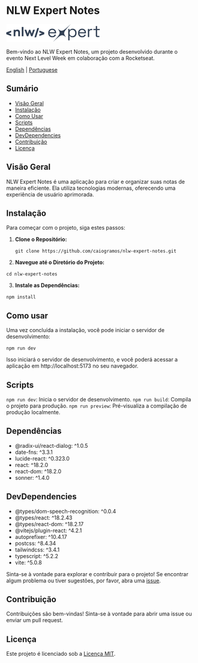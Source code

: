 # NLW Expert Notes

![NLW Expert Notes Logo](./src/assets/logo-nlw-expert.svg)

Bem-vindo ao NLW Expert Notes, um projeto desenvolvido durante o evento Next Level Week em colaboração com a Rocketseat.

[English](README.md) | [Portuguese](README-ptbr.md)


## Sumário
- [Visão Geral](#visão-geral)
- [Instalação](#instalação)
- [Como Usar](#como-usar)
- [Scripts](#scripts)
- [Dependências](#dependências)
- [DevDependencies](#devdependencies)
- [Contribuição](#contribuição)
- [Licença](#licença)

## Visão Geral

NLW Expert Notes é uma aplicação para criar e organizar suas notas de maneira eficiente. Ela utiliza tecnologias modernas, oferecendo uma experiência de usuário aprimorada.

## Instalação

Para começar com o projeto, siga estes passos:

1. **Clone o Repositório:**
   ```
   git clone https://github.com/caiogramos/nlw-expert-notes.git
   ```

2. **Navegue até o Diretório do Projeto:**
  ```
  cd nlw-expert-notes
  ```

3. **Instale as Dependências:**
  ```
  npm install
  ```

## Como usar

Uma vez concluída a instalação, você pode iniciar o servidor de desenvolvimento:
  ```
  npm run dev
  ```

Isso iniciará o servidor de desenvolvimento, e você poderá acessar a aplicação em http://localhost:5173 no seu navegador.

## Scripts
`npm run dev`: Inicia o servidor de desenvolvimento.
`npm run build`: Compila o projeto para produção.
`npm run preview`: Pré-visualiza a compilação de produção localmente.

## Dependências
- @radix-ui/react-dialog: ^1.0.5
- date-fns: ^3.3.1
- lucide-react: ^0.323.0
- react: ^18.2.0
- react-dom: ^18.2.0
- sonner: ^1.4.0

## DevDependencies
- @types/dom-speech-recognition: ^0.0.4
- @types/react: ^18.2.43
- @types/react-dom: ^18.2.17
- @vitejs/plugin-react: ^4.2.1
- autoprefixer: ^10.4.17
- postcss: ^8.4.34
- tailwindcss: ^3.4.1
- typescript: ^5.2.2
- vite: ^5.0.8

Sinta-se à vontade para explorar e contribuir para o projeto! Se encontrar algum problema ou tiver sugestões, por favor, abra uma [issue](https://github.com/caiogramos/nlw-expert-notes/issues).

## Contribuição
Contribuições são bem-vindas! Sinta-se à vontade para abrir uma issue ou enviar um pull request.

## Licença
Este projeto é licenciado sob a [Licença MIT](LICENSE).
